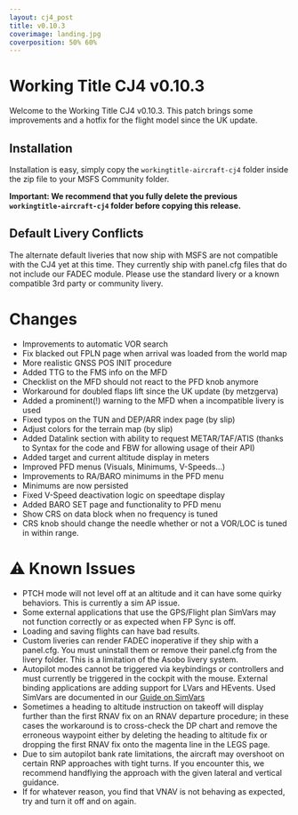 ```yaml
---
layout: cj4_post
title: v0.10.3
coverimage: landing.jpg
coverposition: 50% 60%
---
```

# Working Title CJ4 v0.10.3

Welcome to the Working Title CJ4 v0.10.3.  This patch brings some improvements and a hotfix for the flight model since the UK update.

## Installation
Installation is easy, simply copy the `workingtitle-aircraft-cj4` folder inside the zip file to your MSFS Community folder. 

**Important: We recommend that you fully delete the previous `workingtitle-aircraft-cj4` folder before copying this release.**

## Default Livery Conflicts
The alternate default liveries that now ship with MSFS are not compatible with the CJ4 yet at this time. They currently ship with panel.cfg files that do not include our FADEC module. Please use the standard livery or a known compatible 3rd party or community livery.

# Changes

- Improvements to automatic VOR search
- Fix blacked out FPLN page when arrival was loaded from the world map
- More realistic GNSS POS INIT procedure
- Added TTG to the FMS info on the MFD
- Checklist on the MFD should not react to the PFD knob anymore
- Workaround for doubled flaps lift since the UK update (by metzgerva)
- Added a prominent(!) warning to the MFD when a incompatible livery is used
- Fixed typos on the TUN and DEP/ARR index page (by slip)
- Adjust colors for the terrain map (by slip)
- Added Datalink section with ability to request METAR/TAF/ATIS (thanks to Syntax for the code and FBW for allowing usage of their API)
- Added target and current altitude display in meters
- Improved PFD menus (Visuals, Minimums, V-Speeds...)
- Improvements to RA/BARO minimums in the PFD menu
- Minimums are now persisted
- Fixed V-Speed deactivation logic on speedtape display
- Added BARO SET page and functionality to PFD menu
- Show CRS on data block when no frequency is tuned
- CRS knob should change the needle whether or not a VOR/LOC is tuned in within range.

# ⚠️ Known Issues
* PTCH mode will not level off at an altitude and it can have some quirky behaviors.  This is currently a sim AP issue.
* Some external applications that use the GPS/Flight plan SimVars may not function correctly or as expected when FP Sync is off.
* Loading and saving flights can have bad results.
* Custom liveries can render FADEC inoperative if they ship with a panel.cfg. You must uninstall them or remove their panel.cfg from the livery folder. This is a limitation of the Asobo livery system.
* Autopilot modes cannot be triggered via keybindings or controllers and must currently be triggered in the cockpit with the mouse. External binding applications are adding support for LVars and HEvents. Used SimVars are documented in our [Guide on SimVars](/cj4/guides/simvars)
* Sometimes a heading to altitude instruction on takeoff will display further than the first RNAV fix on an RNAV departure procedure; in these cases the workaround is to cross-check the DP chart and remove the erroneous waypoint either by deleting the heading to altitude fix or dropping the first RNAV fix onto the magenta line in the LEGS page.
* Due to sim autopilot bank rate limitations, the aircraft may overshoot on certain RNP approaches with tight turns. If you encounter this, we recommend handflying the approach with the given lateral and vertical guidance.
* If for whatever reason, you find that VNAV is not behaving as expected, try and turn it off and on again.
